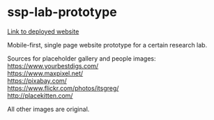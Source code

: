 # ssp-lab-prototype

[Link to deployed website](https://guarded-retreat-22735.herokuapp.com/)

Mobile-first, single page website prototype for a certain research lab.

Sources for placeholder gallery and people images:  
https://www.yourbestdigs.com/  
https://www.maxpixel.net/  
https://pixabay.com/  
https://www.flickr.com/photos/itsgreg/  
http://placekitten.com/

All other images are original.
